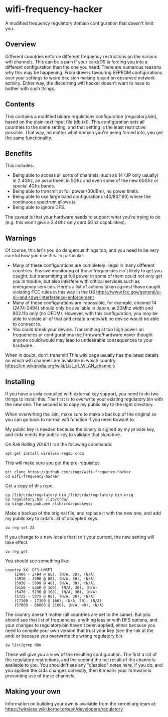 # wifi-frequency-hacker
A modified frequency regulatory domain configuration that doesn't limit you.

Overview
---------
Different countries enforce different frequency restrictions on the various wifi channels. This can be a pain if your card/OS is forcing you into a different configuration than the one you need. There are numerous reasons why this may be happening. From drivers favouring EEPROM configurations over your settings to weird decision making based on observed network activity. Either way, the discerning wifi hacker doesn't want to have to bother with such things.

Contents
--------

This contains a modified binary regulations configuration (regulatory.bin), based on the plain-text input file (db.txt). This configuration sets all countries to the same setting, and that setting is the least restrictive possible. That way, no matter what domain you're being forced into, you get the same functionality.

Benefits
--------

This includes:
* Being able to access all sorts of channels, such as 14 (JP only usually) in 2.4Ghz, an assortment in 5Ghz and even some of the new 60Ghz or special 4Ghz bands.
* Being able to transmit at full power (30dBm), no power limits.
* Being able to use large band configurations (40/80/160) where the continuous spectrum allows is.
* Being able to ignore DFS.

The caveat is that your hardware needs to support what you're trying to do (e.g. this won't give a 2.4Ghz only card 5Ghz capabilities).

Warnings
--------

Of course, this let's you do dangerous things too, and you need to be very careful how you use this. In particular:
* Many of these configurations are completely illegal in many different countries. Passive monitoring of those frequencies isn't likely to get you caught, but transmitting at full power in some of them could not only get you in trouble, but also interfere with critical services such as emergency services. Here's a list of actions taken against those caught violating FCC rules in this way in the US https://www.fcc.gov/general/u-nii-and-tdwr-interference-enforcement
* Many of these configurations are impossible, for example, channel 14 (2474-2494) should only be available in Japan, at 20Mhz width and 802.11b only (no OFDM). However, with this configuration, you may be able to violate all of that and create a network no device would be able to connect to.
* You could break your device. Transmitting at too high power on frequencies or configurations the firmware/hardware never thought anyone could/would may lead to undesirable consequences to your hardware.

When in doubt, don't transmit! This wiki page usually has the latest details on which wifi channels are available in which country:
https://en.wikipedia.org/wiki/List_of_WLAN_channels

Installing
----------

If you have a crda compiled with external key support, you need to do two things to install this. The first is to overwrite your existing regulatory.bin with the new one. The second is to copy my public key to the right directory.

When overwriting the .bin, make sure to make a backup of the original so you can go back to normal wifi function if you need to/want to.

My public key is needed because the binary is signed by my private key, and crda needs the public key to validate that signature.

On Kali Rolling 2016.1 I ran the following commands:

```
apt-get install wireless-regdb crda
```
This will make sure you get the pre-requisites.

```
git clone https://github.com/singe/wifi-frequency-hacker
cd wifi-frequency-hacker
```
Get a copy of this repo.
```
cp /lib/crda/regulatory.bin /lib/crda/regulatory.bin.orig
cp regulatory.bin /lib/crda/
cp singe.key.pub.pem /lib/crda/pubkeys/
```
Make a backup of the original file, and replace it with the new one, and add my public key to crda's list of accepted keys.
```
iw reg set ZA 
```
If you change to a new locale that isn't your current, the new setting will take effect. 
```
iw reg get 
```
You should see something like:
```
country XX: DFS-UNSET
	(2400 - 2494 @ 80), (N/A, 30), (N/A)
	(4910 - 4990 @ 80), (N/A, 30), (N/A)
	(5030 - 5090 @ 40), (N/A, 30), (N/A)
	(5150 - 5350 @ 160), (N/A, 30), (N/A)
	(5470 - 5730 @ 160), (N/A, 30), (N/A)
	(5725 - 5875 @ 80), (N/A, 30), (N/A)
	(17100 - 17300 @ 160), (N/A, 30), (N/A)
	(57000 - 66000 @ 2160), (N/A, 40), (N/A)
```
The country doesn't matter (all countries are set to the same). But you should see that list of frequencies, anything less or with DFS options, and your changes to regulatory.bin haven't been applied, either because you need to compile your own version that trust your key (see the link at the end) or because you overwrote the wrong regulatory.bin.

```
iw list|grep dBm
```
These will give you a view of the resulting configuration. The first a list of the regulatory restrictions, and the second the net result of the channels available to you. You shouldn't see any "disabled" notes here, if you do, and you applied the crda changes correctly, then it means your firmware is preventing use of these channels.

Making your own
---------------

Information on building your own is available from the kernel.org team at:
https://wireless.wiki.kernel.org/en/developers/regulatory
